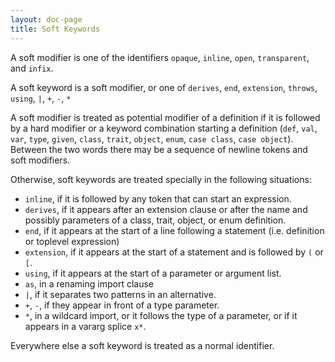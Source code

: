 ```yaml
---
layout: doc-page
title: Soft Keywords
---
```


A soft modifier is one of the identifiers `opaque`, `inline`, `open`, `transparent`, and `infix`.

A soft keyword is a soft modifier, or one of `derives`, `end`, `extension`, `throws`, `using`, `|`, `+`, `-`, `*`

A soft modifier is treated as potential modifier of a definition if it is followed by a hard modifier or a keyword combination starting a definition (`def`, `val`, `var`, `type`, `given`, `class`, `trait`, `object`, `enum`, `case class`, `case object`). Between the two words there may be a sequence of newline tokens and soft modifiers.

Otherwise, soft keywords are treated specially in the following situations:

 - `inline`, if it is followed by any token that can start an expression.
 - `derives`, if it appears after an extension clause or after
   the name and possibly parameters of a class, trait, object, or enum definition.
 - `end`, if it appears at the start of a line following a statement (i.e. definition or toplevel expression)
 - `extension`, if it appears at the start of a statement and is followed by `(` or `[`.
 - `using`, if it appears at the start of a parameter or argument list.
 - `as`, in a renaming import clause
 - `|`, if it separates two patterns in an alternative.
 - `+`, `-`, if they appear in front of a type parameter.
 - `*`, in a wildcard import, or it follows the type of a parameter, or if it appears in
   a vararg splice `x*`.

Everywhere else a soft keyword is treated as a normal identifier.

